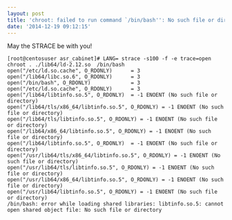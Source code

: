 ```yaml
---
layout: post
title: 'chroot: failed to run command `/bin/bash'': No such file or directory'
date: '2014-12-19 09:12:15'
---
```


May the STRACE be with you!

	[root@centosuser asr_cabinet]# LANG= strace -s100 -f -e trace=open chroot . ./lib64/ld-2.12.so  /bin/bash
    open("/etc/ld.so.cache", O_RDONLY)      = 3
    open("/lib64/libc.so.6", O_RDONLY)      = 3
    open("/bin/bash", O_RDONLY)             = 3
    open("/etc/ld.so.cache", O_RDONLY)      = 3
    open("/lib64/libtinfo.so.5", O_RDONLY)  = -1 ENOENT (No such file or directory)
    open("/lib64/tls/x86_64/libtinfo.so.5", O_RDONLY) = -1 ENOENT (No such file or directory)
    open("/lib64/tls/libtinfo.so.5", O_RDONLY) = -1 ENOENT (No such file or directory)
    open("/lib64/x86_64/libtinfo.so.5", O_RDONLY) = -1 ENOENT (No such file or directory)
    open("/lib64/libtinfo.so.5", O_RDONLY)  = -1 ENOENT (No such file or directory)
    open("/usr/lib64/tls/x86_64/libtinfo.so.5", O_RDONLY) = -1 ENOENT (No such file or directory)
    open("/usr/lib64/tls/libtinfo.so.5", O_RDONLY) = -1 ENOENT (No such file or directory)
    open("/usr/lib64/x86_64/libtinfo.so.5", O_RDONLY) = -1 ENOENT (No such file or directory)
    open("/usr/lib64/libtinfo.so.5", O_RDONLY) = -1 ENOENT (No such file or directory)
    /bin/bash: error while loading shared libraries: libtinfo.so.5: cannot open shared object file: No such file or directory